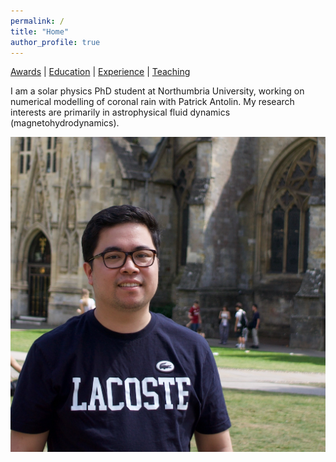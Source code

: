 ```yaml
---
permalink: /
title: "Home"
author_profile: true
---
```


[Awards](/awards/) | [Education](/education/) | [Experience](/experience/) | [Teaching](/teaching/)

I am a solar physics PhD student at Northumbria University, working on numerical modelling of coronal rain with Patrick Antolin. My research interests are primarily in astrophysical fluid dynamics (magnetohydrodynamics).

<img src="images/Website-Photo.jpeg" alt="Myself">
